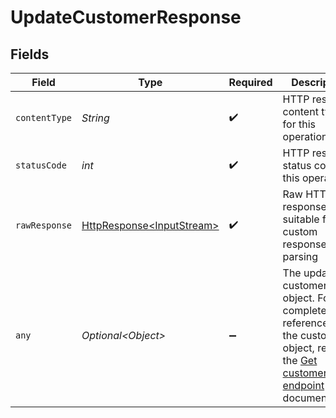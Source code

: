# UpdateCustomerResponse


## Fields

| Field                                                                                                                                           | Type                                                                                                                                            | Required                                                                                                                                        | Description                                                                                                                                     |
| ----------------------------------------------------------------------------------------------------------------------------------------------- | ----------------------------------------------------------------------------------------------------------------------------------------------- | ----------------------------------------------------------------------------------------------------------------------------------------------- | ----------------------------------------------------------------------------------------------------------------------------------------------- |
| `contentType`                                                                                                                                   | *String*                                                                                                                                        | :heavy_check_mark:                                                                                                                              | HTTP response content type for this operation                                                                                                   |
| `statusCode`                                                                                                                                    | *int*                                                                                                                                           | :heavy_check_mark:                                                                                                                              | HTTP response status code for this operation                                                                                                    |
| `rawResponse`                                                                                                                                   | [HttpResponse\<InputStream>](https://docs.oracle.com/en/java/javase/11/docs/api/java.net.http/java/net/http/HttpResponse.html)                  | :heavy_check_mark:                                                                                                                              | Raw HTTP response; suitable for custom response parsing                                                                                         |
| `any`                                                                                                                                           | *Optional\<Object>*                                                                                                                             | :heavy_minus_sign:                                                                                                                              | The updated customer object. For a complete reference of the customer object, refer to the [Get customer endpoint](get-customer) documentation. |